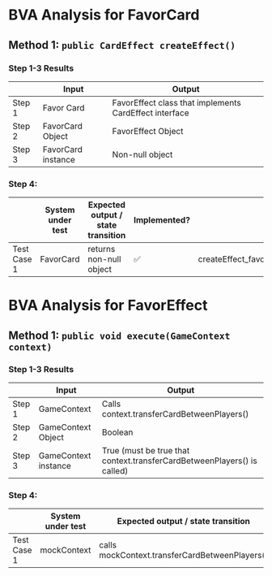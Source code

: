 # BVA Analysis for FavorCard

## Method 1: `public CardEffect createEffect()`

### Step 1-3 Results

|        | Input              | Output                                                 |
|--------|--------------------|--------------------------------------------------------|
| Step 1 | Favor Card         | FavorEffect class that implements CardEffect interface |
| Step 2 | FavorCard Object   | FavorEffect Object                                     |
| Step 3 | FavorCard instance | Non-null object                                        |

### Step 4:

|             | System under test | Expected output / state transition | Implemented?       | Test name                                   |
|-------------|-------------------|------------------------------------|--------------------|---------------------------------------------|
| Test Case 1 | FavorCard         | returns non-null object            | :white_check_mark: | createEffect_favorCard_returnsNonNullEffect |

# BVA Analysis for FavorEffect

## Method 1: `public void execute(GameContext context)`

### Step 1-3 Results

|        | Input                | Output                                                                  |
|--------|----------------------|-------------------------------------------------------------------------|
| Step 1 | GameContext          | Calls context.transferCardBetweenPlayers()                              |
| Step 2 | GameContext Object   | Boolean                                                                 |
| Step 3 | GameContext instance | True (must be true that context.transferCardBetweenPlayers() is called) |

### Step 4:

|             | System under test | Expected output / state transition             | Implemented?       | Test name                                           |
|-------------|-------------------|------------------------------------------------|--------------------|-----------------------------------------------------|
| Test Case 1 | mockContext       | calls mockContext.transferCardBetweenPlayers() | :white_check_mark: | execute_favorEffect_callsTransferCardBetweenPlayers |